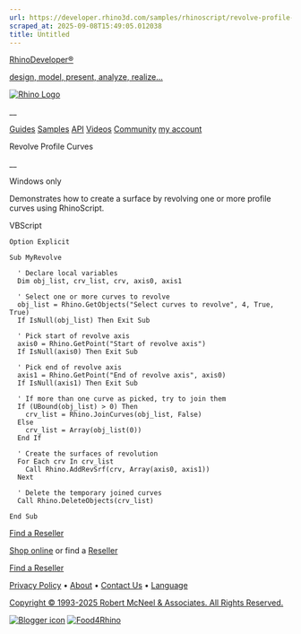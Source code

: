 ```yaml
---
url: https://developer.rhino3d.com/samples/rhinoscript/revolve-profile-curves/
scraped_at: 2025-09-08T15:49:05.012038
title: Untitled
---
```


[RhinoDeveloper®](/)

[design, model, present, analyze, realize...](/)

[![Rhino Logo](https://developer.rhino3d.com/images/rhinodevlogo.png)](/)

__

[Guides](https://developer.rhino3d.com/guides)
[Samples](https://developer.rhino3d.com/samples)
[API](https://developer.rhino3d.com/api)
[Videos](https://developer.rhino3d.com/videos)
[Community](https://discourse.mcneel.com/c/rhino-developer) [my account
](https://www.rhino3d.com/my-account/ "Manage your account, licenses, and
teams")

Revolve Profile Curves

__

Windows only

Demonstrates how to create a surface by revolving one or more profile curves
using RhinoScript.

VBScript

    
    
    Option Explicit
    
    Sub MyRevolve
    
      ' Declare local variables
      Dim obj_list, crv_list, crv, axis0, axis1
    
      ' Select one or more curves to revolve
      obj_list = Rhino.GetObjects("Select curves to revolve", 4, True, True)
      If IsNull(obj_list) Then Exit Sub
    
      ' Pick start of revolve axis    
      axis0 = Rhino.GetPoint("Start of revolve axis")
      If IsNull(axis0) Then Exit Sub
    
      ' Pick end of revolve axis    
      axis1 = Rhino.GetPoint("End of revolve axis", axis0)
      If IsNull(axis1) Then Exit Sub
    
      ' If more than one curve as picked, try to join them
      If (UBound(obj_list) > 0) Then
        crv_list = Rhino.JoinCurves(obj_list, False)
      Else
        crv_list = Array(obj_list(0))
      End If
    
      ' Create the surfaces of revolution  
      For Each crv In crv_list
        Call Rhino.AddRevSrf(crv, Array(axis0, axis1))
      Next
    
      ' Delete the temporary joined curves
      Call Rhino.DeleteObjects(crv_list)
    
    End Sub
    

  

[Find a Reseller](https://www.rhino3d.com/sales)

[Shop online](https://www.rhino3d.com/store) or find a
[Reseller](https://www.rhino3d.com/sales)

[Find a Reseller](https://www.rhino3d.com/sales)

[Privacy Policy](https://www.rhino3d.com/privacy) •
[About](https://www.rhino3d.com/mcneel/about) • [Contact
Us](https://www.rhino3d.com/mcneel/contact) • [
Language](https://www.rhino3d.com/language "Change to a different region or
language")

[Copyright © 1993-2025 Robert McNeel & Associates. All Rights
Reserved.](https://www.rhino3d.com/mcneel/about)

[](https://www.facebook.com/McNeelRhinoceros/)
[](https://twitter.com/bobmcneel) [](https://www.linkedin.com/groups/75313/)
[](https://www.youtube.com/user/RhinoGuide/videos) [](https://vimeo.com/rhino)
[![Blogger
icon](https://developer.rhino3d.com/images/blogger.svg)](http://blog.rhino3d.com/)
[![Food4Rhino](https://developer.rhino3d.com/images/f4r_icon_01.svg)](https://www.food4rhino.com)

